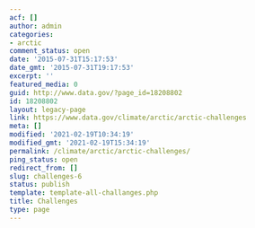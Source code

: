 ```yaml
---
acf: []
author: admin
categories:
- arctic
comment_status: open
date: '2015-07-31T15:17:53'
date_gmt: '2015-07-31T19:17:53'
excerpt: ''
featured_media: 0
guid: http://www.data.gov/?page_id=18208802
id: 18208802
layout: legacy-page
link: https://www.data.gov/climate/arctic/arctic-challenges
meta: []
modified: '2021-02-19T10:34:19'
modified_gmt: '2021-02-19T15:34:19'
permalink: /climate/arctic/arctic-challenges/
ping_status: open
redirect_from: []
slug: challenges-6
status: publish
template: template-all-challanges.php
title: Challenges
type: page
---
```


